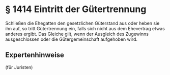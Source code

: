 # § 1414 Eintritt der Gütertrennung
Schließen die Ehegatten den gesetzlichen Güterstand aus oder heben sie ihn auf, so tritt Gütertrennung ein, falls sich nicht aus dem Ehevertrag etwas anderes ergibt. Das Gleiche gilt, wenn der Ausgleich des Zugewinns ausgeschlossen oder die Gütergemeinschaft aufgehoben wird.
## Expertenhinweise
(für Juristen)
